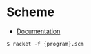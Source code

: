 # Scheme

- [Documentation](https://www.gnu.org/software/mit-scheme/documentation/mit-scheme-ref.pdf)

```
$ racket -f {program}.scm
```
